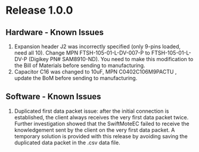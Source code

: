 # Release 1.0.0

## Hardware - Known Issues

1. Expansion header J2 was incorrectly specified (only 9-pins loaded, need all 10). Change MPN FTSH-105-01-L-DV-007-P to FTSH-105-01-L-DV-P (Digikey PN# SAM8910-ND). You need to make this modification to the Bill of Materials before sending to manufacturing.
2. Capacitor C16 was changed to 10uF, MPN C0402C106M9PACTU , update the BoM before sending to manufacturing.
##
## Software - Known Issues
1. Duplicated first data packet issue: after the initial connection is established, the client always receives the very first data packet twice. Further investigation showed that the SwiftMoteEC failed to receive the knowledgement sent by the client on the very first data packet. A temporary solution is provided with this release by avoiding saving the duplicated data packet in the .csv data file. 
##
